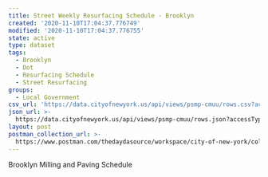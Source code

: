 ```yaml
---
title: Street Weekly Resurfacing Schedule - Brooklyn
created: '2020-11-10T17:04:37.776749'
modified: '2020-11-10T17:04:37.776755'
state: active
type: dataset
tags:
  - Brooklyn
  - Dot
  - Resurfacing Schedule
  - Street Resurfacing
groups:
  - Local Government
csv_url: 'https://data.cityofnewyork.us/api/views/psmp-cmuu/rows.csv?accessType=DOWNLOAD'
json_url: >-
  https://data.cityofnewyork.us/api/views/psmp-cmuu/rows.json?accessType=DOWNLOAD
layout: post
postman_collection_url: >-
  https://www.postman.com/thedaydasource/workspace/city-of-new-york/collection/15909983-808bc23f-2cb4-4d6f-93f1-68964dcddfc7
---
```

Brooklyn Milling and Paving Schedule
